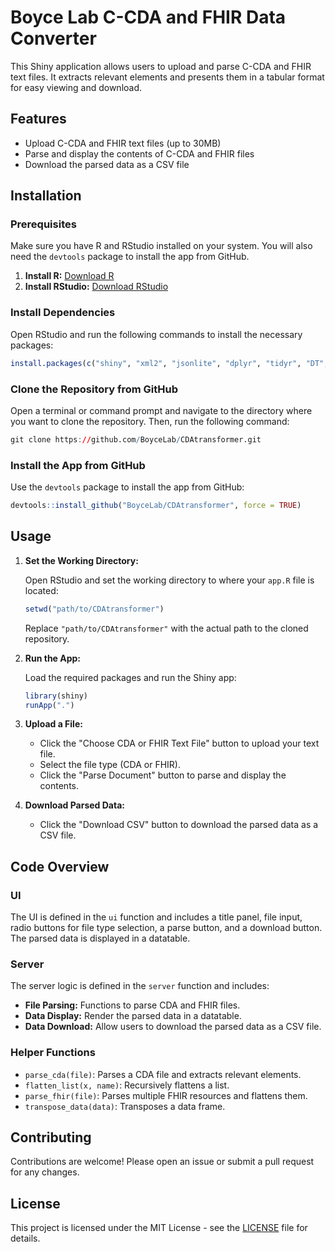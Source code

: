 # Boyce Lab C-CDA and FHIR Data Converter

This Shiny application allows users to upload and parse C-CDA and FHIR text files. It extracts relevant elements and presents them in a tabular format for easy viewing and download. 

## Features

- Upload C-CDA and FHIR text files (up to 30MB)
- Parse and display the contents of C-CDA and FHIR files
- Download the parsed data as a CSV file

## Installation

### Prerequisites

Make sure you have R and RStudio installed on your system. You will also need the `devtools` package to install the app from GitHub.

1. **Install R:** [Download R](https://cran.r-project.org/)
2. **Install RStudio:** [Download RStudio](https://www.rstudio.com/products/rstudio/download/)

### Install Dependencies

Open RStudio and run the following commands to install the necessary packages:

```r
install.packages(c("shiny", "xml2", "jsonlite", "dplyr", "tidyr", "DT", "devtools"))
```
### Clone the Repository from GitHub
Open a terminal or command prompt and navigate to the directory where you want to clone the repository. Then, run the following command:
```r
git clone https://github.com/BoyceLab/CDAtransformer.git
```
### Install the App from GitHub

Use the `devtools` package to install the app from GitHub:

```r
devtools::install_github("BoyceLab/CDAtransformer", force = TRUE)
```

## Usage

1. **Set the Working Directory:**

   Open RStudio and set the working directory to where your `app.R` file is located:

   ```r
   setwd("path/to/CDAtransformer")
   ```

   Replace `"path/to/CDAtransformer"` with the actual path to the cloned repository.

2. **Run the App:**

   Load the required packages and run the Shiny app:

   ```r
   library(shiny)
   runApp(".")
   ```

3. **Upload a File:**

   - Click the "Choose CDA or FHIR Text File" button to upload your text file.
   - Select the file type (CDA or FHIR).
   - Click the "Parse Document" button to parse and display the contents.

4. **Download Parsed Data:**

   - Click the "Download CSV" button to download the parsed data as a CSV file.

## Code Overview

### UI

The UI is defined in the `ui` function and includes a title panel, file input, radio buttons for file type selection, a parse button, and a download button. The parsed data is displayed in a datatable.

### Server

The server logic is defined in the `server` function and includes:

- **File Parsing:** Functions to parse CDA and FHIR files.
- **Data Display:** Render the parsed data in a datatable.
- **Data Download:** Allow users to download the parsed data as a CSV file.

### Helper Functions

- `parse_cda(file)`: Parses a CDA file and extracts relevant elements.
- `flatten_list(x, name)`: Recursively flattens a list.
- `parse_fhir(file)`: Parses multiple FHIR resources and flattens them.
- `transpose_data(data)`: Transposes a data frame.

## Contributing

Contributions are welcome! Please open an issue or submit a pull request for any changes.

## License

This project is licensed under the MIT License - see the [LICENSE](LICENSE) file for details.

